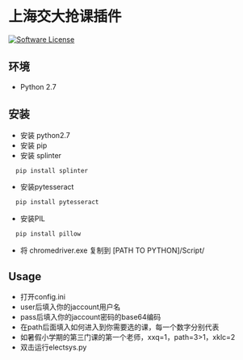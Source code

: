 # 上海交大抢课插件
[![Software License](https://img.shields.io/badge/license-GPL-brightgreen.svg)](LICENSE)

## 环境
* Python 2.7

## 安装
* 安装 python2.7
* 安装 pip
* 安装 splinter
```bash
  pip install splinter
```
* 安装pytesseract
```bash
  pip install pytesseract
```
* 安装PIL
```bash
  pip install pillow
```
* 将 chromedriver.exe 复制到 [PATH TO PYTHON]/Script/

## Usage
* 打开config.ini
* user后填入你的jaccount用户名
* pass后填入你的jaccount密码的base64编码
* 在path后面填入如何进入到你需要选的课，每一个数字分别代表
* 如暑假小学期的第三门课的第一个老师，xxq=1，path=3>1，xklc=2
* 双击运行electsys.py